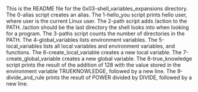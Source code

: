 This is the README file for the 0x03-shell_variables_expansions directory.
The 0-alias script creates an alias.
The 1-hello_you script prints hello user, where user is the current Linux user.
The 2-path script adds /action to the PATH. /action should be the last directory the shell looks into when looking for a program.
The 3-paths script counts the number of directories in the PATH.
The 4-global_variables lists environment variables.
The 5-local_variables lists all local variables and environment variables, and functions.
The 6-create_local_variable creates a new local variable.
The 7-create_global_variable creates a new global variable.
The 8-true_knowledge script  prints the result of the addition of 128 with the value stored in the environment variable TRUEKNOWLEDGE, followed by a new line.
The 9-divide_and_rule prints the result of POWER divided by DIVIDE, followed by a new line.
